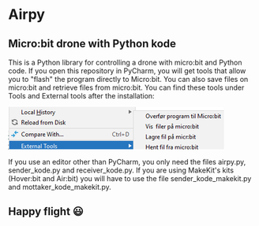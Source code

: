 # Airpy
## Micro:bit drone with Python kode
This is a Python library for controlling a drone with micro:bit and Python code. If you open this repository in PyCharm, you will get tools that allow you to "flash" the program directly to Micro:bit. You can also save files on micro:bit and retrieve files from micro:bit. You can find these tools under Tools and External tools after the installation:

![Pycharm meny](https://github.com/Svein-Tore/Airpy/blob/master/Pycharm_tools.png)

If you use an editor other than PyCharm, you only need the files airpy.py, sender_kode.py and receiver_kode.py.  If you are using MakeKit's kits (Hover:bit and Air:bit) you will have to use the file sender_kode_makekit.py and mottaker_kode_makekit.py.    

## Happy flight :smiley:
